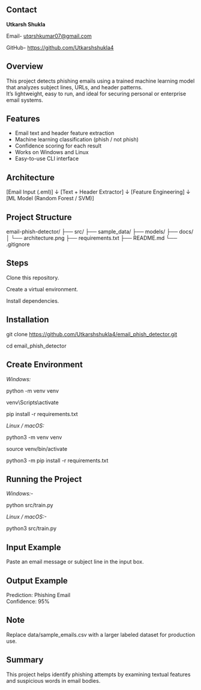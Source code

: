## Contact

**Utkarsh Shukla**

Email- utqrshkumar07@gmail.com

GitHub- https://github.com/Utkarshshukla4



##  Overview

This project detects phishing emails using a trained machine learning model that analyzes subject lines, URLs, and header patterns.  
It’s lightweight, easy to run, and ideal for securing personal or enterprise email systems.


##  Features

- Email text and header feature extraction  
- Machine learning classification (phish / not phish)  
- Confidence scoring for each result  
- Works on Windows and Linux  
- Easy-to-use CLI interface  



##  Architecture

[Email Input (.eml)] 
      ↓
[Text + Header Extractor]
      ↓
[Feature Engineering]
      ↓
[ML Model (Random Forest / SVM)]



## Project Structure

email-phish-detector/
├── src/
├── sample_data/
├── models/
├── docs/
│   └── architecture.png
├── requirements.txt
├── README.md
└── .gitignore

   
## Steps

Clone this repository.

Create a virtual environment.

Install dependencies.


## Installation

git clone https://github.com/Utkarshshukla4/email_phish_detector.git

cd email_phish_detector

## Create Environment 
_Windows:_

python -m venv venv

venv\Scripts\activate

pip install -r requirements.txt


_Linux / macOS:_

python3 -m venv venv

source venv/bin/activate

python3 -m pip install -r requirements.txt


## Running the Project
_Windows:-_

python src/train.py

_Linux / macOS:-_

python3 src/train.py


## Input Example

Paste an email message or subject line in the input box.

## Output Example
Prediction: Phishing Email  
Confidence: 95%

## Note
Replace data/sample_emails.csv with a larger labeled dataset for production use.

## Summary

This project helps identify phishing attempts by examining textual features and suspicious words in email bodies.
